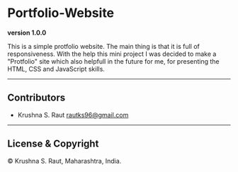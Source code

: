 # Portfolio-Website

**version 1.0.0**

This is a simple protfolio website.
The main thing is that it is full of responsiveness.
With the help this mini project I was decided to make a "Protfolio" site which also helpfull in the future for me, for presenting the HTML, CSS and JavaScript skills. 

---

## Contributors

- Krushna S. Raut <rautks96@gmail.com>

---

## License & Copyright

© Krushna S. Raut, Maharashtra, India.
